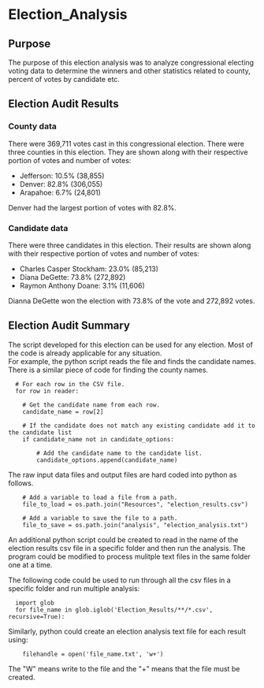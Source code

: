 # Election_Analysis

## Purpose

The purpose of this election analysis was to analyze congressional electing voting data to determine the winners and other statistics related to county, percent of votes by candidate etc. 

## Election Audit Results

### County data

There were 369,711 votes cast in this congressional election.  There were three counties in this election.  They are shown along with their respective portion of votes and number of votes: 
  - Jefferson: 10.5% (38,855)
  - Denver: 82.8% (306,055)
  - Arapahoe: 6.7% (24,801)
  
 Denver had the largest portion of votes with 82.8%.
 
 ### Candidate data
 
 There were three candidates in this election.  Their results are shown along with their respective portion of votes and number of votes:
   - Charles Casper Stockham: 23.0% (85,213)
   - Diana DeGette: 73.8% (272,892)
   - Raymon Anthony Doane: 3.1% (11,606)
   
   Dianna DeGette won the election with 73.8% of the vote and 272,892 votes. 
   
   ## Election Audit Summary
   
  The script developed for this election can be used for any election.  Most of the code is already applicable for any situation.  
  For example, the python script reads the file and finds the candidate names.   There is a similar piece of code for finding the county names. 
 
      # For each row in the CSV file.
      for row in reader:
        
        # Get the candidate name from each row.
        candidate_name = row[2]    
        
        # If the candidate does not match any existing candidate add it to the candidate list
        if candidate_name not in candidate_options:

            # Add the candidate name to the candidate list.
            candidate_options.append(candidate_name)
     
     
The raw input data files and output files are hard coded into python as follows.  
     
        # Add a variable to load a file from a path.
        file_to_load = os.path.join("Resources", "election_results.csv")

        # Add a variable to save the file to a path.
        file_to_save = os.path.join("analysis", "election_analysis.txt")
     
An additional python script could be created to read in the name of the election results csv file in a specific folder and then run the analysis.  The program could be modified to process mulitple text files in the same folder one at a time. 

The following code could be used to run through all the csv files in a specific folder and run multiple analysis:

      import glob 
      for file_name in glob.iglob('Election_Results/**/*.csv', recursive=True):

 Similarly, python could create an election analysis text file for each result using: 
 
        filehandle = open('file_name.txt', 'w+')
        
The "W" means write to the file and the "+" means that the file must be created. 
 
 
